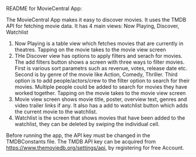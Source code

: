 README for MovieCentral App:

The MovieCentral App makes it easy to discover movies. It uses the TMDB API for fetching movie data. 
It has 4 main views:
Now Playing, Discover, Watchlist
1) Now Playing is a table view which fetches movies that are currently in theatres.
Tapping on the movie takes to the movie view screen
2) THe Discover view has options to apply filters and serach for movies.
The add filters button shows a screen with three ways to filter movies.
First is various sort parametrs such as revenue, votes, release date etc.
Second is by genre of the movie like Action, Comedy, Thriller.
Third option is to add people/actors/crew to the filter option to search for their movies. Multiple people could be added to search for movies they have worked together.
Tapping on the movie takes to the movie view screen
3) Movie view screen shows movie title, poster, overview text, genres and video trailer links if any. It also has a add to watchlist button which adds the current movie to the watchlist.
4) Watchlist is the screen that shows movies that have been added to the watchlist, they can be deleted by swiping the individual cell.

Before running the app, the API key must be changed in the TMDBConstants file. The TMDB API key can be acquired from  https://www.themoviedb.org/settings/api, by registering for free Account.

